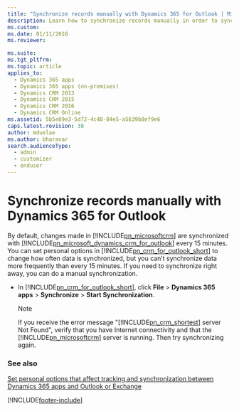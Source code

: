 ```yaml
---
title: "Synchronize records manually with Dynamics 365 for Outlook | MicrosoftDocs"
description: Learn how to synchronize records manually in order to synchronize data more frequently with Dynamics 365 for Outlook.
ms.custom: 
ms.date: 01/11/2016
ms.reviewer: 

ms.suite: 
ms.tgt_pltfrm: 
ms.topic: article
applies_to: 
  - Dynamics 365 apps 
  - Dynamics 365 apps (on-premises)
  - Dynamics CRM 2013
  - Dynamics CRM 2015
  - Dynamics CRM 2016
  - Dynamics CRM Online
ms.assetid: 5b5e89e3-5d72-4c48-84e5-a5639b8ef9e6
caps.latest.revision: 38
author: mduelae
ms.author: bharavar
search.audienceType: 
  - admin
  - customizer
  - enduser
---
```

# Synchronize records manually with Dynamics 365 for Outlook
By default, changes made in [!INCLUDE[pn_microsoftcrm](../../includes/pn-microsoftcrm.md)] are synchronized with [!INCLUDE[pn_microsoft_dynamics_crm_for_outlook](../../includes/pn-microsoft-dynamics-crm-for-outlook.md)] every 15 minutes. You can set personal options in [!INCLUDE[pn_crm_for_outlook_short](../../includes/pn-crm-for-outlook-short.md)] to change how often data is synchronized, but you can’t synchronize data more frequently than every 15 minutes. If you need to synchronize right away, you can do a manual synchronization.  
  
- In [!INCLUDE[pn_crm_for_outlook_short](../../includes/pn-crm-for-outlook-short.md)], click **File** > **Dynamics 365 apps** > **Synchronize** > **Start Synchronization**.  
  
  > [!NOTE]
  >  If you receive the error message "[!INCLUDE[pn_crm_shortest](../../includes/pn-crm-shortest.md)] server Not Found", verify that you have Internet connectivity and that the [!INCLUDE[pn_microsoftcrm](../../includes/pn-microsoftcrm.md)] server is running. Then try synchronizing again.  
  
### See also  
 [Set personal options that affect tracking and synchronization between Dynamics 365 apps and Outlook or Exchange](set-personal-options-affect-tracking-synchronization-exchange.md)   


[!INCLUDE[footer-include](../../includes/footer-banner.md)]
